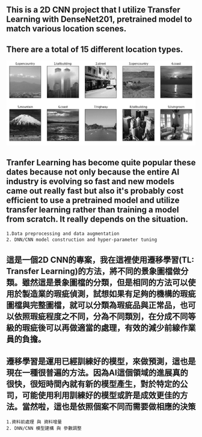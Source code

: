 
## This is a 2D CNN project that I utilize Transfer Learning with DenseNet201, pretrained model to match various location scenes.

## There are a total of 15 different location types.

![Location Scenes](../Location-Classification/Where-am-i.jpg)

## Tranfer Learning has become quite popular these dates because not only because the entire AI industry is evolving so fast and new models came out really fast but also it's probably cost efficient to use a pretrained model and utilize transfer learning rather than training a model from scratch.  It really depends on the situation.

    1.Data preprocessing and data augmentation
    2. DNN/CNN model construction and hyper-parameter tuning

## 這是一個2D CNN的專案，我在這裡使用遷移學習(TL: Transfer Learning)的方法，將不同的景象圖檔做分類。雖然這是景象圖檔的分類，但是相同的方法可以使用於製造業的瑕疵偵測，試想如果有足夠的機構的瑕疵圖檔與完整圖檔，就可以分類為瑕疵品與正常品，也可以依照瑕疵程度之不同，分為不同類別，在分成不同等級的瑕疵後可以再做適當的處理，有效的減少前線作業員的負擔。

## 遷移學習是運用已經訓練好的模型，來做預測，這也是現在一種很普遍的方法。因為AI這個領域的進展真的很快，很短時間內就有新的模型產生，對於特定的公司，可能使用利用訓練好的模型或許是成效更佳的方法。當然啦，這也是依照個案不同而需要做相應的決策

    1.資料前處理 與 資料增量
    2. DNN/CNN 模型建構 與 參數調整
